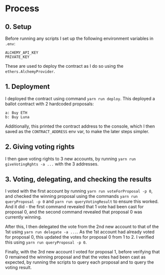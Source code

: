 # Process
## 0. Setup
Before running any scripts I set up the following environment variables in `.env`:
```
ALCHEMY_API_KEY
PRIVATE_KEY
```
These are used to deploy the contract as I do so using the `ethers.AlchemyProvider`.
## 1. Deployment
I deployed the contract using command `yarn run deploy`. This deployed a ballot contract with 2 hardcoded proposals:
```
a: Buy ETH
b: Buy Luna
```
Additionally, this printed the contract address to the console, which I then saved as the `CONTRACT_ADDRESS` env var, to make the later steps simpler.
## 2. Giving voting rights
I then gave voting rights to 3 new accounts, by running `yarn run giveVotingRghts -a ...` with the 3 addresses.
## 3. Voting, delegating, and checking the results
I voted with the first account by running `yarn run voteForProposal -p 0`, and checked the winning proposal using the commands `yarn run queryProposal -p 0` and 
`yarn run queryVotingResult` to ensure this worked. And it did - the first command revealed that 1 vote had been cast for proposal 0, and the second command revealed that proposal 0 was currently winning.

After this, I then delegated the vote from the 2nd new account to that of the 1st using `yarn run delegate -a ...`. As the 1st account had already voted for proposal 0, this updated the votes for proposal 0 from 1 to 2. I verified this using `yarn run queryProposal -p 0`.

Finally, with the 3rd new account I voted for proposal 1, before verifying that 0 remained the winning proposal and that the votes had been cast as expected, by running the scripts to query each proposal and to query the voting result.

